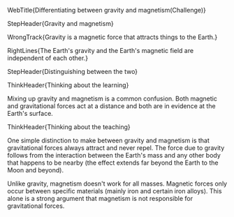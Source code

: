 WebTitle{Differentiating between gravity and magnetism(Challenge)}

StepHeader{Gravity and magnetism}

WrongTrack{Gravity is a magnetic force that attracts things to the Earth.}

RightLines{The Earth&apos;s gravity and the Earth&apos;s magnetic field are independent of each other.}

StepHeader{Distinguishing between the two}

ThinkHeader{Thinking about the learning}

Mixing up gravity and magnetism is a common confusion. Both magnetic and gravitational forces act at a distance and both are in evidence at the Earth&apos;s surface.

ThinkHeader{Thinking about the teaching}

One simple distinction to make between gravity and magnetism is that gravitational forces always attract and never repel. The force due to gravity follows from the interaction between the Earth&apos;s mass and any other body that happens to be nearby (the effect extends far beyond the Earth to the Moon and beyond).

Unlike gravity, magnetism doesn&apos;t work for all masses. Magnetic forces only occur between specific materials (mainly iron and certain iron alloys). This alone is a strong argument that magnetism is not responsible for gravitational forces.

